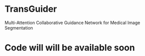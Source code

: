 # TransGuider
Multi-Attention Collaborative Guidance Network for Medical Image Segmentation 
# Code will will be available soon
